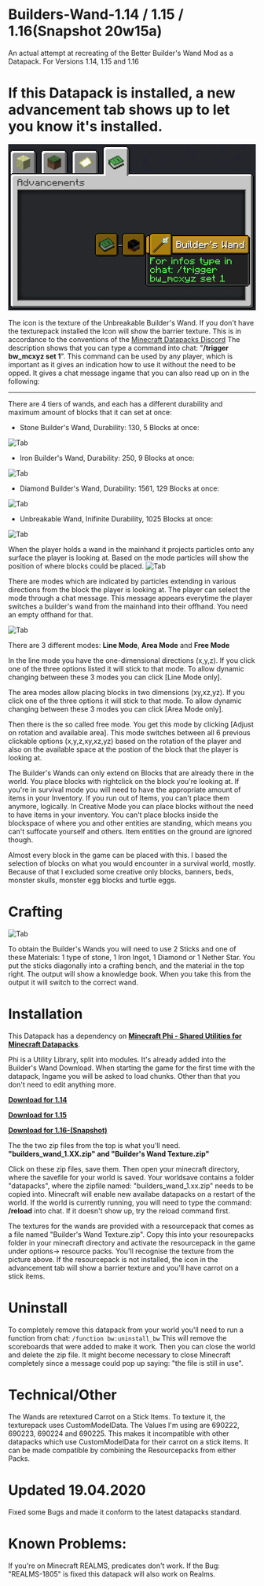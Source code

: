 # Builders-Wand-1.14 / 1.15 / 1.16(Snapshot 20w15a)
An actual attempt at recreating of the Better Builder's Wand Mod as a Datapack. For Versions 1.14, 1.15 and 1.16



# If this Datapack is installed, a new advancement tab shows up to let you know it's installed. 

![Tab](https://github.com/Elemend/Builders-Wand/blob/master/Pictures/2020-04-19_10.16.44.png)
 
The icon is the texture of the Unbreakable Builder's Wand. If you don't have the texturepack installed the Icon will show the barrier texture. This is in accordance to the conventions of the [Minecraft Datapacks Discord](https://discord.gg/56ySADc)
The description shows that you can type a command into chat: "**/trigger bw_mcxyz set 1**". This command can be used by any player, which is important as it gives an indication how to use it without the need to be opped. It gives a chat message ingame that you can also read up on in the following:
_______________________________________________________________________________________________________________________________

There are 4 tiers of wands, and each has a different durability and maximum amount of blocks that it can set at once:

- Stone Builder's Wand, Durability: 130, 5 Blocks at once:

![Tab](https://github.com/Elemend/Builders-Wand-1.14/blob/master/Pictures/2019-05-23_17.49.15.png)
- Iron Builder's Wand, Durability: 250, 9 Blocks at once:

![Tab](https://github.com/Elemend/Builders-Wand-1.14/blob/master/Pictures/2019-05-23_17.49.00.png)
- Diamond Builder's Wand, Durability: 1561, 129 Blocks at once:

![Tab](https://github.com/Elemend/Builders-Wand-1.14/blob/master/Pictures/2019-05-23_17.48.30.png)
- Unbreakable Wand, Inifinite Durability, 1025 Blocks at once:

![Tab](https://github.com/Elemend/Builders-Wand-1.14/blob/master/Pictures/2019-05-23_17.47.57.png)

When the player holds a wand in the mainhand it projects particles onto any surface the player is looking at. Based on the mode particles will show the position of where blocks could be placed.
![Tab](https://github.com/Elemend/Builders-Wand-1.14/blob/master/Pictures/2019-05-23_17.51.04.png)

There are modes which are indicated by particles extending in various directions from the block the player is looking at.
The player can select the mode through a chat message. This message appears everytime the player switches a builder's wand from the mainhand into their offhand. You need an empty offhand for that. 

![Tab](https://github.com/Elemend/Builders-Wand-1.14/blob/master/Pictures/2019-08-07_01.17.14.png)

There are 3 different modes: **Line Mode**,  **Area Mode** and **Free Mode**

In the line mode you have the one-dimensional directions (x,y,z). If you click one of the three options listed it will stick to that mode. To allow dynamic changing between these 3 modes you can click [Line Mode only].

The area modes allow placing blocks in two dimensions (xy,xz,yz). If you click one of the three options it will stick to that mode. To allow dynamic changing between these 3 modes you can click [Area Mode only].

Then there is the so called free mode. You get this mode by clicking [Adjust on rotation and available area]. This mode switches between all 6 previous clickable options (x,y,z,xy,xz,yz) based on the rotation of the player and also on the available space at the postion of the block that the player is looking at. 


The Builder's Wands can only extend on Blocks that are already there in the world. You place blocks with rightclick on the block you're looking at. If you're in survival mode you will need to have the appropriate amount of items in your Inventory. If you run out of Items, you can't place them anymore, logically. In Creative Mode you can place blocks without the need to have items in your inventory. You can't place blocks inside the blockspace of where you and other entities are standing, which means you can't suffocate yourself and others. Item entities on the ground are ignored though.


Almost every block in the game can be placed with this. I based the selection of blocks on what you would encounter in a survival world, mostly. Because of that I excluded some creative only blocks, banners, beds, monster skulls, monster egg blocks and turtle eggs.


# Crafting

![Tab](https://github.com/Elemend/Builders-Wand-1.14/blob/master/Pictures/2019-08-07_02.09.24.png)

To obtain the Builder's Wands you will need to use 2 Sticks and one of these Materials: 1 type of stone, 1 Iron Ingot, 1 Diamond or 1 Nether Star. You put the sticks diagonally into a crafting bench, and the material in the top right. The output will show a knowledge book. When you take this from the output it will switch to the correct wand.



# Installation

This Datapack has a dependency on [**Minecraft Phi - Shared Utilities for Minecraft Datapacks**](https://github.com/MinecraftPhi/MinecraftPhi-modules).  

Phi is a Utility Library, split into modules. It's already added into the Builder's Wand Download. When starting the game for the first time with the datapack, Ingame you will be asked to load chunks. Other than that you don't need to edit anything more.

[**Download for 1.14**](https://github.com/Elemend/Builders-Wand/releases/tag/v1.1)

[**Download for 1.15**](https://github.com/Elemend/Builders-Wand/releases/tag/1.15)

[**Download for 1.16-(Snapshot)**](https://github.com/Elemend/Builders-Wand/releases/tag/1.16)

The the two zip files from the top is what you'll need.
**"builders_wand_1.XX.zip" and "Builder's Wand Texture.zip"**

Click on these zip files, save them.
Then open your minecraft directory, where the savefile for your world is saved. Your worldsave contains a folder "datapacks", where the zipfile named: "builders_wand_1.xx.zip" needs to be copied into. Minecraft will enable new availabe datapacks on a restart of the world. If the world is currently running, you will need to type the command: **/reload** into chat. If it doesn't show up, try the reload command first.

The textures for the wands are provided with a resourcepack that comes as a file named "Builder's Wand Texture.zip". Copy this into your resourepacks folder in your minecraft directory and activate the resourcepack in the game under options-> resource packs. You'll recognise the texture from the picture above. If the resourcepack is not installed, the icon in the advancement tab will show a barrier texture and you'll have carrot on a stick items.

# Uninstall

To completely remove this datapack from your world you'll need to run a function from chat: `/function bw:uninstall_bw`
This will remove the scoreboards that were added to make it work. Then you can close the world and delete the zip file. It might become necessary to close Minecraft completely since a message could pop up saying: "the file is still in use".

# Technical/Other

The Wands are retextured Carrot on a Stick Items. To texture it, the texturepack uses CustomModelData. The Values I'm using are 690222, 690223, 690224 and 690225. This makes it incompatible with other datapacks which use CustomModelData for their carrot on a stick items. It can be made compatible by combining the Resourcepacks from either Packs.

# Updated 19.04.2020

Fixed some Bugs and made it conform to the latest datapacks standard.

# Known Problems:

If you're on Minecraft REALMS, predicates don't work. If the Bug: "REALMS-1805" is fixed this datapack will also work on Realms.
